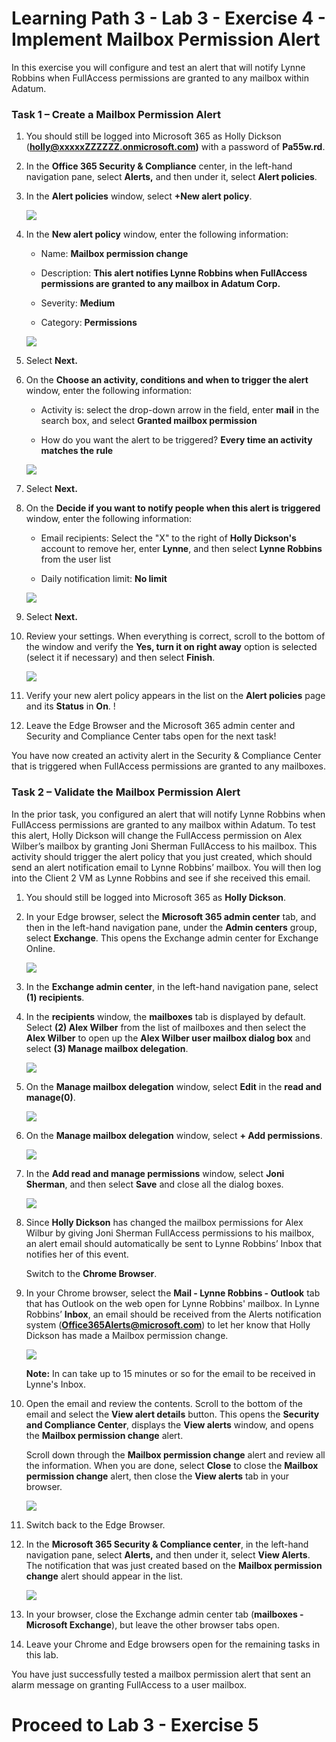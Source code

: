 # Learning Path 3 - Lab 3 - Exercise 4 - Implement Mailbox Permission Alert


In this exercise you will configure and test an alert that will notify Lynne Robbins when FullAccess permissions are granted to any mailbox within Adatum.

### Task 1 – Create a Mailbox Permission Alert

1. You should still be logged into Microsoft 365 as Holly Dickson (**holly@xxxxxZZZZZZ.onmicrosoft.com)** with a password of **Pa55w.rd**. 

2. In the **Office 365 Security &amp; Compliance** center, in the left-hand navigation pane, select **Alerts,** and then under it, select **Alert policies**.

3. In the **Alert policies** window, select **+New alert policy**.

	![](images/alert-policy-ex-5.png)

4. In the **New alert policy** window, enter the following information:

	- Name: **Mailbox permission change**

	- Description: **This alert notifies Lynne Robbins when FullAccess permissions are granted to any mailbox in Adatum Corp.**

	- Severity: **Medium**

	- Category: **Permissions**

	![](images/alert-policy-create-1.png)

5. Select **Next.**

6. On the **Choose an activity, conditions and when to trigger the alert** window, enter the following information:

	- Activity is: select the drop-down arrow in the field, enter **mail** in the search box, and select **Granted mailbox permission**

	- How do you want the alert to be triggered? **Every time an activity matches the rule**

	![](images/alert-policy-create-2.png)

7. Select **Next.**

8. On the **Decide if you want to notify people when this alert is triggered** window, enter the following information:

	- Email recipients: Select the "X" to the right of **Holly Dickson's** account to remove her, enter **Lynne**, and then select **Lynne Robbins** from the user list

	- Daily notification limit: **No limit**
	
	![](images/alert-policy-create-3.png)
	
9. Select **Next.**

10. Review your settings. When everything is correct, scroll to the bottom of the window and verify the **Yes, turn it on right away** option is selected (select it if necessary) and then select **Finish**.

	![](images/alert-policy-create-4.png)
	
11. Verify your new alert policy appears in the list on the **Alert policies** page and its **Status** in **On**.	!	
	[](images/alert-policy-create-5.png)

12. Leave the Edge Browser and the Microsoft 365 admin center and Security and Compliance Center tabs open for the next task!

You have now created an activity alert in the Security & Compliance Center that is triggered when FullAccess permissions are granted to any mailboxes.

### Task 2 – Validate the Mailbox Permission Alert

In the prior task, you configured an alert that will notify Lynne Robbins when FullAccess permissions are granted to any mailbox within Adatum. To test this alert, Holly Dickson will change the FullAccess permission on Alex Wilber’s mailbox by granting Joni Sherman FullAccess to his mailbox. This activity should trigger the alert policy that you just created, which should send an alert notification email to Lynne Robbins’ mailbox. You will then log into the Client 2 VM as Lynne Robbins and see if she received this email. 

1. You should still be logged into Microsoft 365 as **Holly Dickson**. 

2. In your Edge browser, select the **Microsoft 365 admin center** tab, and then in the left-hand navigation pane, under the **Admin centers** group, select **Exchange**. This opens the Exchange admin center for Exchange Online.	
	
	![](images/exchange-1.png)

3. In the **Exchange admin center**, in the left-hand navigation pane, select **(1) recipients**. 

4. In the **recipients** window, the **mailboxes** tab is displayed by default. Select **(2) Alex Wilber** from the list of mailboxes and then select the **Alex Wilber** to open up the **Alex Wilber user mailbox dialog box** and select **(3) Manage mailbox delegation**.	

	![](images/manage-mailbox.png)

5. On the **Manage mailbox delegation** window, select **Edit** in the **read and manage(0)**.

	![](images/read-manage.png)

6. On the **Manage mailbox delegation** window, select **+ Add permissions**.	

	![](images/add-perm-og.png)

7. In the **Add read and manage permissions** window, select **Joni Sherman**, and then select **Save** and close all the dialog boxes.
	
	![](images/joni-add.png)


8. Since **Holly Dickson** has changed the mailbox permissions for Alex Wilbur by giving Joni Sherman FullAccess permissions to his mailbox, an alert email should automatically be sent to Lynne Robbins’ Inbox that notifies her of this event.	

	‎Switch to the **Chrome Browser**. 

9. In your Chrome browser, select the **Mail - Lynne Robbins - Outlook** tab that has Outlook on the web open for Lynne Robbins' mailbox. In Lynne Robbins’ **Inbox**, an email should be received from the Alerts notification system (**Office365Alerts@microsoft.com**) to let her know that Holly Dickson has made a Mailbox permission change. <br/>
	
	![](images/mail-to-lynne.png)
	
	**Note:** In can take up to 15 minutes or so for the email to be received in Lynne's Inbox. 

11. Open the email and review the contents. Scroll to the bottom of the email and select the **View alert details** button. This opens the **Security and Compliance Center**, displays the **View alerts** window, and opens the **Mailbox permission change** alert. <br/>

	Scroll down through the **Mailbox permission change** alert and review all the information. When you are done, select **Close** to close the **Mailbox permission change** alert, then close the **View alerts** tab in your browser.

	![](images/view-alert-details.png)

12. Switch back to the Edge Browser.	

13. In the **Microsoft 365 Security &amp; Compliance center**, in the left-hand navigation pane, select **Alerts,** and then under it, select **View Alerts**. The notification that was just created based on the **Mailbox permission change** alert should appear in the list.

	![](images/edge-security.png)

14. In your browser, close the Exchange admin center tab (**mailboxes - Microsoft Exchange**), but leave the other browser tabs open.

15. Leave your Chrome and Edge browsers open for the remaining tasks in this lab.

You have just successfully tested a mailbox permission alert that sent an alarm message on granting FullAccess to a user mailbox.	

# Proceed to Lab 3 - Exercise 5

